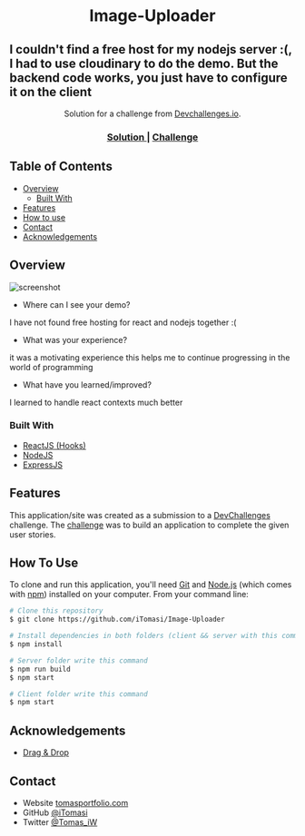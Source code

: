 <!-- Please update value in the {}  -->

<h1 align="center">Image-Uploader</h1>

<h2>I couldn't find a free host for my nodejs server :(, I had to use cloudinary to do the demo. But the backend code works, you just have to configure it on the client</h2>

<div align="center">
   Solution for a challenge from  <a href="http://devchallenges.io" target="_blank">Devchallenges.io</a>.
</div>

<div align="center">
  <h3>
    <a href="https://github.com/iTomasi/Image-Uploader">
      Solution
    </a>
    <span> | </span>
    <a href="https://devchallenges.io/challenges/O2iGT9yBd6xZBrOcVirx">
      Challenge
    </a>
  </h3>
</div>

<!-- TABLE OF CONTENTS -->

## Table of Contents

- [Overview](#overview)
  - [Built With](#built-with)
- [Features](#features)
- [How to use](#how-to-use)
- [Contact](#contact)
- [Acknowledgements](#acknowledgements)

<!-- OVERVIEW -->

## Overview

![screenshot](https://i.imgur.com/QkllwsF.png)

- Where can I see your demo?

I have not found free hosting for react and nodejs together :(

- What was your experience?

it was a motivating experience this helps me to continue progressing in the world of programming

- What have you learned/improved?

I learned to handle react contexts much better

### Built With

<!-- This section should list any major frameworks that you built your project using. Here are a few examples.-->

- [ReactJS (Hooks)](https://reactjs.org/)
- [NodeJS](https://nodejs.org/en/)
- [ExpressJS](https://expressjs.com/)

## Features

<!-- List the features of your application or follow the template. Don't share the figma file here :) -->

This application/site was created as a submission to a [DevChallenges](https://devchallenges.io/) challenge. The [challenge](https://devchallenges.io/challenges/O2iGT9yBd6xZBrOcVirx) was to build an application to complete the given user stories.

## How To Use

<!-- Example: -->

To clone and run this application, you'll need [Git](https://git-scm.com) and [Node.js](https://nodejs.org/en/download/) (which comes with [npm](http://npmjs.com)) installed on your computer. From your command line:

```bash
# Clone this repository
$ git clone https://github.com/iTomasi/Image-Uploader

# Install dependencies in both folders (client && server with this command)
$ npm install

# Server folder write this command
$ npm run build
$ npm start

# Client folder write this command
$ npm start
```

## Acknowledgements

<!-- This section should list any articles or add-ons/plugins that helps you to complete the project. This is optional but it will help you in the future. For example -->

- [Drag & Drop](https://developer.mozilla.org/en-US/docs/Web/API/HTML_Drag_and_Drop_API)

## Contact

- Website [tomasportfolio.com](https://tomasportfolio.netlify.app/)
- GitHub [@iTomasi](https://github.com/iTomasi)
- Twitter [@Tomas_iW](https://twitter.com/Tomas_iW)
